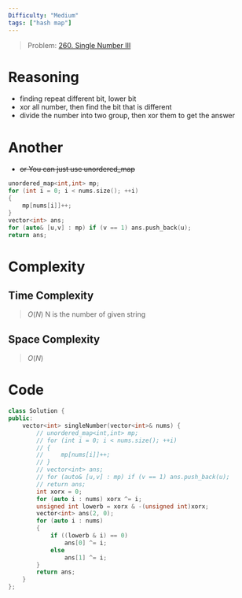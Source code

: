 ```yaml
---
Difficulty: "Medium"
tags: ["hash map"]
---
```


> Problem: [260. Single Number III](https://leetcode.com/problems/single-number-iii/description)

# Reasoning 
- finding repeat different bit, lower bit
- xor all number, then find the bit that is different
- divide the number into two group, then xor them to get the answer

# Another
* ~~or You can just use unordered_map~~

```c++
unordered_map<int,int> mp;
for (int i = 0; i < nums.size(); ++i)
{
    mp[nums[i]]++;
}
vector<int> ans;
for (auto& [u,v] : mp) if (v == 1) ans.push_back(u);
return ans; 
```

# Complexity
## Time Complexity
> $O(N)$
N is the number of given string
## Space Complexity
> $O(N)$

# Code
```cpp
class Solution {
public:
    vector<int> singleNumber(vector<int>& nums) {
        // unordered_map<int,int> mp;
        // for (int i = 0; i < nums.size(); ++i)
        // {
        //     mp[nums[i]]++;
        // }
        // vector<int> ans;
        // for (auto& [u,v] : mp) if (v == 1) ans.push_back(u);
        // return ans; 
        int xorx = 0;
        for (auto i : nums) xorx ^= i;
        unsigned int lowerb = xorx & -(unsigned int)xorx;
        vector<int> ans(2, 0);
        for (auto i : nums)
        {
            if ((lowerb & i) == 0)
                ans[0] ^= i;
            else
                ans[1] ^= i;
        }
        return ans;
    }
};
```